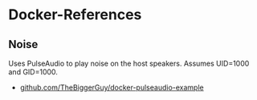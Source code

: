 # Docker-References
## Noise
Uses PulseAudio to play noise on the host speakers. Assumes UID=1000 and GID=1000.
* [github.com/TheBiggerGuy/docker-pulseaudio-example](https://github.com/TheBiggerGuy/docker-pulseaudio-example)
